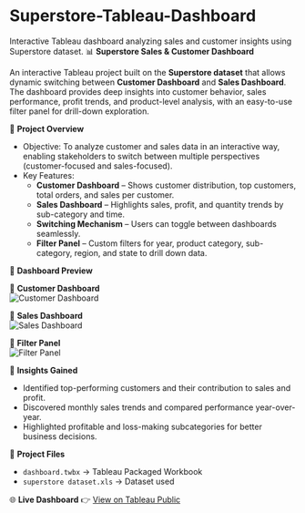 # Superstore-Tableau-Dashboard
Interactive Tableau dashboard analyzing sales and customer insights using Superstore dataset.
📊 **Superstore Sales & Customer Dashboard**

An interactive Tableau project built on the **Superstore dataset** that allows dynamic switching between **Customer Dashboard** and **Sales Dashboard**.  
The dashboard provides deep insights into customer behavior, sales performance, profit trends, and product-level analysis, with an easy-to-use filter panel for drill-down exploration.


🚀 **Project Overview**
- Objective: To analyze customer and sales data in an interactive way, enabling stakeholders to switch between multiple perspectives (customer-focused and sales-focused).  
- Key Features:
  - **Customer Dashboard** – Shows customer distribution, top customers, total orders, and sales per customer.  
  - **Sales Dashboard** – Highlights sales, profit, and quantity trends by sub-category and time.  
  - **Switching Mechanism** – Users can toggle between dashboards seamlessly.  
  - **Filter Panel** – Custom filters for year, product category, sub-category, region, and state to drill down data.  


📸 **Dashboard Preview**  

🔹 **Customer Dashboard**  
![Customer Dashboard](<img width="1919" height="793" alt="image" src="https://github.com/user-attachments/assets/880f116f-c773-4bde-a1a5-ef9c7dbac939" />
)  

🔹 **Sales Dashboard**  
![Sales Dashboard](<img width="1919" height="803" alt="image" src="https://github.com/user-attachments/assets/a3310ad4-39f3-4dda-9fa8-257e9cf5cb8b" />
)  

🔹 **Filter Panel**  
![Filter Panel](<img width="402" height="737" alt="image" src="https://github.com/user-attachments/assets/d2f75667-2d25-4591-b846-29dec42626a8" />
)  


🔑 **Insights Gained**
- Identified top-performing customers and their contribution to sales and profit.  
- Discovered monthly sales trends and compared performance year-over-year.  
- Highlighted profitable and loss-making subcategories for better business decisions.    


 📂 **Project Files**
- `dashboard.twbx` → Tableau Packaged Workbook  
- `superstore dataset.xls` → Dataset used  
 

🌐 **Live Dashboard**
👉 [View on Tableau Public](https://public.tableau.com/app/profile/gunti.sharun/viz/dashboard_17578439040770/SalesDashboard?publish=yes&showOnboarding=true)  
  
